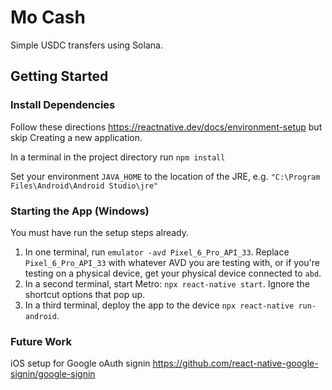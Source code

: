 # Mo Cash
Simple USDC transfers using Solana.

## Getting Started

### Install Dependencies
Follow these directions https://reactnative.dev/docs/environment-setup but skip Creating a new application.

In a terminal in the project directory run `npm install`

Set your environment `JAVA_HOME` to the location of the JRE, e.g. `"C:\Program Files\Android\Android Studio\jre"`

### Starting the App (Windows)
You must have run the setup steps already.

1. In one terminal, run `emulator -avd Pixel_6_Pro_API_33`. Replace `Pixel_6_Pro_API_33` with whatever AVD you are testing with, or if you're
testing on a physical device, get your physical device connected to `abd`.
2. In a second terminal, start Metro: `npx react-native start`. Ignore the shortcut
options that pop up.
3. In a third terminal, deploy the app to the device `npx react-native run-android`.


### Future Work
iOS setup for Google oAuth signin https://github.com/react-native-google-signin/google-signin

